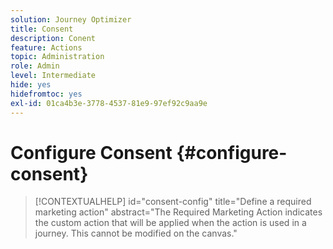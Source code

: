 ```yaml
---
solution: Journey Optimizer
title: Consent
description: Conent
feature: Actions
topic: Administration
role: Admin
level: Intermediate
hide: yes
hidefromtoc: yes
exl-id: 01ca4b3e-3778-4537-81e9-97ef92c9aa9e
---
```

# Configure Consent {#configure-consent}

>[!CONTEXTUALHELP]
>id="consent-config"
>title="Define a required marketing action"
>abstract="The Required Marketing Action indicates the custom action that will be applied when the action is used in a journey. This cannot be modified on the canvas."
